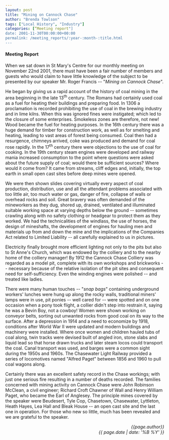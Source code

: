 ```yaml
---
layout: post
title: "Mining on Cannock Chase"
author: "Brenda Towlson"
tags: ["Local History", "Industry"]
categories: [“Meeting report"]
date: 2001-11-30T00:00:00+00:00
permalink: /meeting_reports/:year-:month-:title.html
---
```

#### Meeting Report ####

When we sat down in St Mary's Centre for our monthly meeting on November 22nd 2001, there must have been a fair number of members and guests who would claim to have little knowledge of the subject to be presented by our speaker Mr. Roger Francis -- "*Mining on Cannock Chase*". 

He began by giving us a rapid account of the history of coal mining in the area beginning in the late 13<sup>th</sup> century. The Romans had certainly used coal as a fuel for heating their buildings and preparing food. In 1306 a proclamation is recorded prohibiting the use of coal in the brewing industry and in lime kilns. When this was ignored fines were instigated; which led to the closure of some enterprises. Smokeless zones are therefore, not new! Wood became the fuel for heating purposes. In the 16th century there was a huge demand for timber for construction work, as well as for smelting and heating, leading to vast areas of forest being consumed. Coal then had a resurgence, chimneys arrived, coke was produced and demand for coal rose rapidly. In the 17<sup>th</sup> century there were objections to the use of coal for cooking. In the 19th century steam engines were developed and railway mania increased consumption to the point where questions were asked about the future supply of coal; would there be sufficient sources? Where would it come from? It came from streams, cliff edges and, initially, the top earth in small open cast sites before deep mines were opened. 

We were then shown slides covering virtually every aspect of coal production, distribution, use and all the attendant problems associated with too little air, too much water or gas, danger of fire, collapse of walls or overhead rocks and soil. Great bravery was often demanded of the mineworkers as they dug, shored up, drained, ventilated and illuminated suitable working space at varying depths below the ground -- sometimes crawling along with no safety clothing or headgear to protect them as they worked. We had the technicalities of the windlass, the use of horses, the design of mineshafts, the development of engines for hauling men and materials up from and down the mine and the implications of the Companies Act related to Limited Liability -- all carefully explained to us in pictures. 

Electricity finally brought more efficient lighting not only to the pits but also to St Anne's Church, which was endowed by the colliery and to the nearby home of the colliery manager! By 1912 the Cannock Chase Colliery was regarded as a model pit, complete with its own workshops and brickworks -- necessary because of the relative isolation of the pit sites and consequent need for self-sufficiency. Even the winding engines were polished -- and treated like ladies. 

There were many human touches -- "*snap bags*" containing underground workers' lunches were hung up along the rocky walls, traditional miners' lamps were in use, pit ponies -- well cared for -- were spotted and on one occasion when a pony took flight, a collier didn't step into restrain it, saying he was a Bevin Boy, not a cowboy! Women were shown working on conveyor belts, sorting out unwanted rocks from good coal on its way to the surface. After a depression in 1914 and a need to economize by 1918, conditions after World War II were updated and modern buildings and machinery were installed. Where once women and children hauled tubs of coal along, twin tracks were devised built of angled iron, stone slabs and liquid lead so that horse drawn trucks and later steam locos could transport the coal. Canal transport was used, and barges were a common sight during the 1950s and 1960s. The Chasewater Light Railway provided a series of locomotives named "Alfred Paget" between 1856 and 1960 to pull coal wagons along. 

Certainly there was an excellent safety record in the Chase workings; with just one serious fire resulting in a number of deaths recorded. The families concerned with mining activity on Cannock Chase were John Robinson McClean, a civil engineer; Richard Croft Chawner of Wall and Henry William Paget, who became the Earl of Anglesey. The principle mines covered by the speaker were Beudesert, Tyle Cop, Chasetown, Chasewater, Lyttleton, Heath Hayes, Lea Hall and Bleak House -- an open cast site and the last one in operation. For those who new so little, much has been revealed and we are grateful to the speaker. 

<p align="right"><i> {{page.author}} <br> {{ page.date | date: '%B %Y' }} </i></p>
